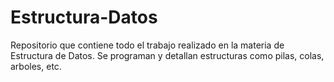 # Estructura-Datos
Repositorio que contiene todo el trabajo realizado en la materia de Estructura de Datos. Se programan y detallan estructuras como pilas, colas, arboles, etc.
